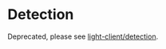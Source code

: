 # Detection

Deprecated, please see [light-client/detection](https://github.com/cometbft/cometbft/blob/v2.x/spec/light-client/detection).
